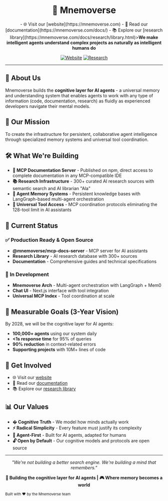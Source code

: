 <div align="center">
  <h1>🧠 Mnemoverse</h1>
 - 🌐 Visit our [website](https://mnemoverse.com)
- 📖 Read our [documentation](https://mnemoverse.com/docs/)
- 📚 Explore our [research library](https://mnemoverse.com/docs/research/library.html)><strong>We make intelligent agents understand complex projects as naturally as intelligent humans do</strong></p>
  
  [![Website](https://img.shields.io/badge/Website-mnemoverse.com-blue)](https://mnemoverse.com)
  [![Research](https://img.shields.io/badge/Research-300%2B%20Sources-green)](https://mnemoverse.com/docs/research/library.html)
</div>

---

## 🌟 About Us

Mnemoverse builds the **cognitive layer for AI agents** - a universal memory and understanding system that enables agents to work with any type of information (code, documentation, research) as fluidly as experienced developers navigate their mental models.

## 🚀 Our Mission

To create the infrastructure for persistent, collaborative agent intelligence through specialized memory systems and universal tool coordination.

## 🛠️ What We're Building

- **🤖 MCP Documentation Server** - Published on npm, direct access to complete documentation in any MCP-compatible IDE
- **📚 Research Infrastructure** - 300+ curated AI research sources with semantic search and AI librarian "Ala"  
- **🧠 Agent Memory Systems** - Persistent knowledge bases with LangGraph-based multi-agent orchestration
- **🔗 Universal Tool Access** - MCP coordination protocols eliminating the 128-tool limit in AI assistants

## 🎯 Current Status

### ✅ **Production Ready & Open Source**
- **@mnemoverse/mcp-docs-server** - MCP server for AI assistants
- **Research Library** - AI research database with 300+ sources
- **Documentation** - Comprehensive guides and technical specifications
### 🚧 **In Development**
- **Mnemoverse Arch** - Multi-agent orchestration with LangGraph + Mem0
- **Chat UI** - Next.js interface with tool integration
- **Universal MCP Index** - Tool coordination at scale

## 🎯 Measurable Goals (3-Year Vision)

By 2028, we will be the cognitive layer for AI agents:
- **100,000+ agents** using our system daily
- **<1s response time** for 95% of queries  
- **90% reduction** in context-related errors
- **Supporting projects** with 10M+ lines of code

## 🤝 Get Involved

- 🌐 Visit our [website](https://mnemoverse.com)
- 📖 Read our [documentation](https://mnemoverse.com/docs)
- 📚 Explore our [research library](https://mnemoverse.com/docs/research/library.html)

## 📊 Our Values

- **� Cognitive Truth** - We model how minds actually work
- **⚡ Radical Simplicity** - Every feature must justify its complexity
- **🤖 Agent-First** - Built for AI agents, adapted for humans
- **🔓 Open by Default** - Our cognitive models and protocols are open source

---

<div align="center">
  <p><em>"We're not building a better search engine. We're building a mind that remembers."</em></p>
  <p><strong>🧠 Building the cognitive layer for AI agents | 🎮 Where memory becomes a world</strong></p>
</div>
  <sub>Built with ❤️ by the Mnemoverse team</sub>
</div>